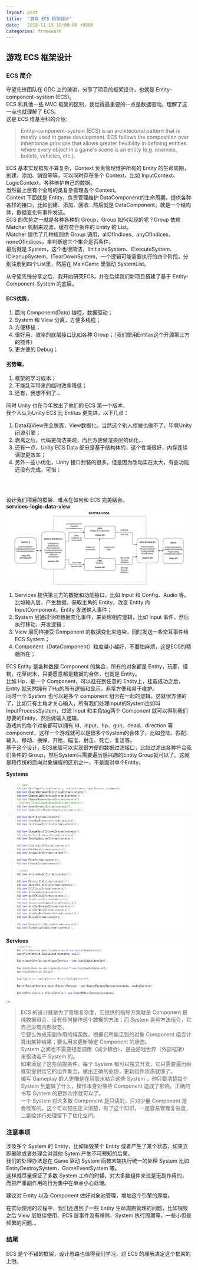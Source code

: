 ```yaml
---
layout: post
title:  "游戏 ECS 框架设计"
date:   2018-11-15 10:00:00 +0800
categories: framework
---
```

## 游戏 ECS 框架设计

### ECS 简介
守望先锋团队在 GDC 上的演讲，分享了项目的框架设计，也就是 Entity–component–system (ECS)。<br>
ECS 和其他一些 MVC 框架的区别，我觉得最重要的一点是数据驱动。理解了这一点也就理解了 ECS。<br>
这是 ECS 维基百科的介绍:<br>
>Entity–component–system (ECS) is an architectural pattern that is mostly used in game development. 
>ECS follows the composition over inheritance principle that allows greater flexibility in defining entities where every object in a game's scene is an entity (e.g. enemies, bullets, vehicles, etc.).

ECS 基本实现框架不算复杂，Context 负责管理维护所有的 Entity 的生命周期，创建、添加、销毁等等，可以同时存在多个 Context，比如 InputContext、LogicContext，各种维护自己的数据。<br>
当然最上层有个全局的类复杂管理各个 Context。<br>
Context 下面就是 Entity，负责管理维护 DataComponent的生命周期，提供各种各样的接口，比如创建、添加、回收...然后就是 DataComponent，就是一个结构体，数据变化有事件发送。<br>
ECS 的优势之一就是各种各种的 Group，Group 如何实现的呢？Group 依赖 Matcher 机制来过滤，缓存符合条件的 Entity 的 List。<br>
Matcher 提供了几种规则供 Group 调用，allOfIndices、anyOfIndices、noneOfIndices，来判断这三个集合是否条件。<br>
最后就是 System，这个也很简洁，IInitiaizeSystem、IExecuteSystem、ICleanupSystem、ITearDownSystem，一个逻辑可能需要执行的四个阶段，分别注册到四个List里，然后在 MainGame 里驱动 SystemList。<br>


从守望先锋分享之后，我开始研究ECS，并在后续我们新项目搭建了基于 Entity-Component-System 的底层。<br>
#### ECS优势，<br>
1. 面向 Component(Data) 编程，数据驱动；
2. System 和 View 分离，方便多线程；
3. 方便移植；
4. 很好用、效率的底层接口比如各种 Group；（我们使用Entitas这个开源第三方的插件）
5. 更方便的 Debug；

#### 劣势嘛，<br>
1. 框架的学习成本；
2. 不能乱写带来的临时效率降低；
3. 还有，我想不到了…

同时 Unity 也在今年放出了他们的 ECS 第一个版本，<br>
我个人认为Unity ECS 比 Entitas 更先进，以下几点：<br>
1. Data和View完全脱离，View数据化。当然这个别人想做也做不了，毕竟Unity闭源引擎；<br>
2. 剥离之后，代码更简洁美观，而且方便做渲染层的优化…<br>
3. 还有一点，Unity ECS Data 部分是基于结构体的，这个性能很好，内存连续读取更效率；<br>
4. 另外一些小优化，Unity 接口封装的很多。但是因为改动实在太大，有些功能还没有完成，可惜；<br>

<br>
<br>

设计我们项目的框架，难点在如何和 ECS 完美结合。<br>
**services-logic-data-view**<br>
![](/images/ecs-framework1.png)<br> 

1. Services 提供第三方的数据和功能接口，比如 Input 和 Config、Audio 等。比如输入层，产生数据，获取主角的 Entity，改变 Entity 内 InputComponent，Entity 发送输入事件；<br>
2. System 层通过侦听数据变化事件，来处理相应逻辑，比如 Input 事件，然后执行移动、开发逻辑；<br>
3. View 层同样接受 Component 的数据变化来渲染，同时发送一些交互事件给 ECS System；<br>
4. Component（DataComponent）粒度越小越好，不要怕麻烦，这是ECS的精髓所在；<br>

ECS Entity 是各种数据 Component 的集合，所有的对象都是 Entity，玩家，怪物，花草树木，只要愿意都是数据的合体，也就是 Entity。<br>
比如 Hp，是一个 Component，可以挂在到任意的 Entity上，挂载成功之后，Entity 就天然拥有了Hp的所有逻辑和显示。非常方便和易于维护。<br>
同时一个 System 也可以是多个 component 组合在一起的逻辑。这就很方便的了，比如只有主角才关心输入，所有我们处理Input的System比如叫 InputProcessSystem，过滤 Input 和主角tag两个 Component 就可以得到我们想要的Entity，然后做输入逻辑。<br>
游戏内的每个对象都可以拥有 Id、input、hp、gun、dead、direction 等 component，这样一个游戏就可以是很多个System的合体了，比如登陆、匹配、输入、移动、换弹、开枪、瞄准、射击、死亡、复活等。<br>
基于这个设计，ECS底层可以实现很方便的数据过滤接口，比如过滤出各种符合我们条件的 Group，然后System只需要遍历感兴趣的Entity Group就可以了。这就是和传统的面向对象编程的区别之一，不是面对单个Entity。<br>

**Systems**<br>

![](/images/ecs-framework2.png)<br> 


**Services**<br>
![](/images/ecs-framework3.png)<br> 
...

>ECS 的设计就是为了管理复杂度，它提供的指导方案就是 Component 是纯数据组合，没有任何操作这个数据的方法；而 System 是纯方法组合，它自己没有内部状态。<br>
>它要么做成无副作用的纯函数，根据它所能见到的对象 Component 组合计算出某种结果；要么用来更新特定 Component 的状态。<br>
>System 之间也不需要相互调用（减少耦合），是由游戏世界（外部框架）来驱动若干 System 的。<br>
>如果满足了这些前提条件，每个 System 都可以独立开发，它只需要遍历给框架提供给它的组件集合，做出正确的处理，更新组件状态就够了。<br>
>编写 Gameplay 的人更像是在用胶水粘合这些 System ，他只要清楚每个 System 到底做了什么，操作本身对哪些 Component 造成了影响，正确的书写 System 的更新次序就可以了。<br>
>一个 System 对大多数 Component 是只读的，只对少量 Component 是会改写的，这个可以预先定义清楚，有了这个知识，一是容易管理复杂度，二是给并行处理留下了优化空间。<br>


### 注意事项

涉及多个 System 的 Entity，比如销毁某个 Entity 或者产生了某个状态，如果立即删除或者处理会对其他 Sytem 产生不可预知的后果，<br>
我们的处理办法是在 Game 驱动 System 函数末端执行统一的处理 System 比如 EntityDestroySystem，GameEventSystem 等。<br>
这样就尽量保证了多数 System 工作的时候，对大多数组件来说是无副作用的，而把严重副作用的行为集中在单点小心处理。<br>

建议对 Entity 以及 Component 做好对象池管理，增加这个引擎的厚度。<br>

在实际使用的过程中，我们还遇到了一些 Entity 生命周期管理的问题，比如销毁之后 View 层继续使用、ECS 层事件没有移除、System 执行周期等，一些小但是频繁的问题...<br>

### 结尾

ECS 是个不错的框架，设计思路也值得我们学习，对 ECS 的理解决定这个框架的上限。
